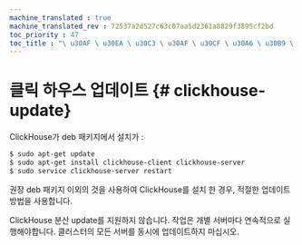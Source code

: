 ```yaml
---
machine_translated : true
machine_translated_rev : 72537a2d527c63c07aa5d2361a8829f3895cf2bd
toc_priority : 47
toc_title : "\ u30AF \ u30EA \ u30C3 \ u30AF \ u30CF \ u30A6 \ u30B9 \ u306E \ u66F4 \ u65B0"
---
```


# 클릭 하우스 업데이트 {# clickhouse-update}

ClickHouse가 deb 패키지에서 설치가 :

```bash
$ sudo apt-get update
$ sudo apt-get install clickhouse-client clickhouse-server
$ sudo service clickhouse-server restart
```

권장 deb 패키지 이외의 것을 사용하여 ClickHouse를 설치 한 경우, 적절한 업데이트 방법을 사용합니다.

ClickHouse 분산 update를 지원하지 않습니다. 작업은 개별 서버마다 연속적으로 실행해야합니다. 클러스터의 모든 서버를 동시에 업데이트하지 마십시오.
